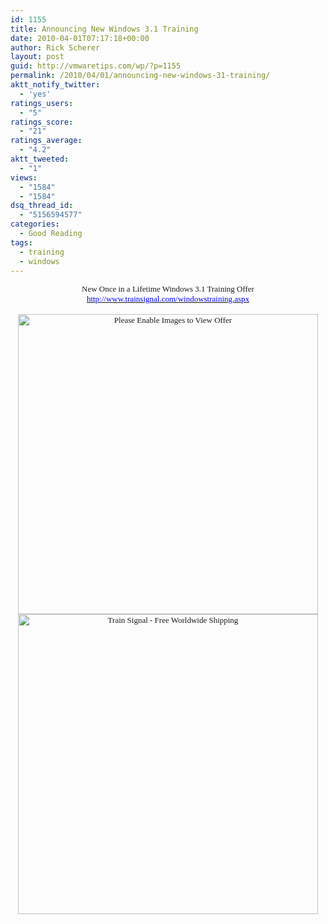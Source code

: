 ```yaml
---
id: 1155
title: Announcing New Windows 3.1 Training
date: 2010-04-01T07:17:18+00:00
author: Rick Scherer
layout: post
guid: http://vmwaretips.com/wp/?p=1155
permalink: /2010/04/01/announcing-new-windows-31-training/
aktt_notify_twitter:
  - 'yes'
ratings_users:
  - "5"
ratings_score:
  - "21"
ratings_average:
  - "4.2"
aktt_tweeted:
  - "1"
views:
  - "1584"
  - "1584"
dsq_thread_id:
  - "5156594577"
categories:
  - Good Reading
tags:
  - training
  - windows
---
```

<p class="MsoNormal" style="text-align: center; margin: 0in 0in 0pt;">
  <span style="font-family: Times New Roman; font-size: small;">New Once in a Lifetime Windows 3.1 Training Offer<br /> </span><a href="http://news.trainsignal.com/c.html?rtr=on&s=aut2,7zmz,ix,had3,txo,d1x2,7z9&MLM_MID=372779&MLM_UNIQUEID=94af602865"><span style="font-family: Times New Roman; color: #0000ff; font-size: small;">http://www.trainsignal.com/windowstraining.aspx</span></a><br /> <span style="font-size: small;"><span style="font-family: Times New Roman;"><br /> </span></span>
</p>

<p class="MsoNormal" style="text-align: center; margin: 0in 0in 0pt;">
  <a href="http://news.trainsignal.com/c.html?rtr=on&s=aut2,7zmz,ix,dcos,25qh,d1x2,7z9&MLM_MID=372779&MLM_UNIQUEID=94af602865"><span style="text-decoration: none; text-underline: none;"><span style="font-family: Times New Roman; font-size: small;"><img id="_x0000_i1025" style="border: 0px;" src="http://www.trainsignal.com/images/08_Email/windows-31_email_600x500.png" border="0" alt="Please Enable Images to View Offer" width="480" /></span></span></a>
</p>

<p class="MsoNormal" style="text-align: center; margin: 0in 0in 0pt;">
  <a href="http://news.trainsignal.com/c.html?rtr=on&s=aut2,7zmz,ix,lxec,cm0d,d1x2,7z9&MLM_MID=372779&MLM_UNIQUEID=94af602865"><span style="text-decoration: none; text-underline: none;"><span style="font-family: Times New Roman; font-size: small;"><img id="_x0000_i1026" style="border: 0px;" src="http://www.trainsignal.com/emails/images/mast_head.gif" border="0" alt="Train Signal - Free Worldwide Shipping" width="480" /></span></span></a>
</p>